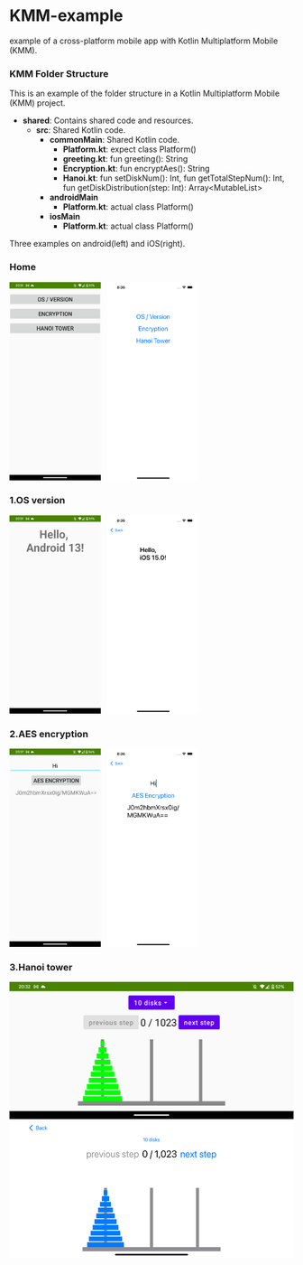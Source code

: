 # KMM-example
example of a cross-platform mobile app with Kotlin Multiplatform Mobile (KMM).

### KMM Folder Structure

This is an example of the folder structure in a Kotlin Multiplatform Mobile (KMM) project.

- **shared**: Contains shared code and resources.
  - **src**: Shared Kotlin code.
      - **commonMain**: Shared Kotlin code.
        - **Platform.kt**: expect class Platform()
        - **greeting.kt**: fun greeting(): String
        - **Encryption.kt**: fun encryptAes(): String
        - **Hanoi.kt**: fun setDiskNum(): Int, fun getTotalStepNum(): Int, fun getDiskDistribution(step: Int): Array<MutableList<Int>>
      - **androidMain**
        - **Platform.kt**: actual class Platform()
      - **iosMain**
        - **Platform.kt**: actual class Platform()


Three examples on android(left) and iOS(right).
### Home
<p float="left">
  <img src="https://github.com/rKaiProgramer/KMM-example/blob/main/assets/screenshots/android_home.png" width="162" height="351"/>
&nbsp;
  <img src="https://github.com/rKaiProgramer/KMM-example/blob/main/assets/screenshots/ios_home.png" width="162" height="351"/>
</p>



### 1.OS version
<p float="left">
  <img src="https://github.com/rKaiProgramer/KMM-example/blob/main/assets/screenshots/android_os_version.png" width="162" height="351"/>
&nbsp;
  <img src="https://github.com/rKaiProgramer/KMM-example/blob/main/assets/screenshots/ios_os_version.png" width="162" height="351"/>
</p>




### 2.AES encryption
<p float="left">
  <img src="https://github.com/rKaiProgramer/KMM-example/blob/main/assets/screenshots/android_aes_encryption.png" width="162" height="351"/>
&nbsp;
  <img src="https://github.com/rKaiProgramer/KMM-example/blob/main/assets/screenshots/ios_aes_encryption.png" width="162" height="351"/>
</p>





### 3.Hanoi tower

  <img src="https://github.com/rKaiProgramer/KMM-example/blob/main/assets/screenshots/android_hanoi_tower.png" width="526" height="243"/>

  <img src="https://github.com/rKaiProgramer/KMM-example/blob/main/assets/screenshots/ios_hanoi_tower.png" width="526" height="243"/>
